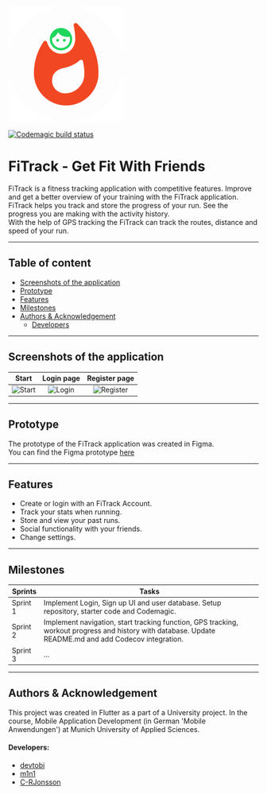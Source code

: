 ![FiTrack Logo](https://github.com/mobileappdevhm20/team-project-team_7/blob/develop/assets/images/png/fitrack-logocircle.png?raw=true "FiTrack Logo")

[![Codemagic build status](https://api.codemagic.io/apps/5ec7a927261f3410eb114173/5ec863ee261f3440df2f3a35/status_badge.svg)](https://codemagic.io/apps/5ec7a927261f3410eb114173/5ec863ee261f3440df2f3a35/latest_build)

# FiTrack - Get Fit With Friends
FiTrack is a fitness tracking application with competitive features. Improve and get a better overview of your training with the FiTrack application.
<br>FiTrack helps you track and store the progress of your run. See the progress you are making with the activity history.
<br>With the help of GPS tracking the FiTrack can track the routes, distance and speed of your run.

---

## Table of content
- [Screenshots of the application](#screenshots-of-the-application)
- [Prototype](#prototype)
- [Features](#features)
- [Milestones](#milestones)
- [Authors & Acknowledgement](#authors-&-Acknowledgement)
    - [Developers](#developers)

---

## Screenshots of the application
Start  |  Login page | Register page
:-------------------------:|:-------------------------:|:-------------------------:
![Start](https://github.com/mobileappdevhm20/team-project-team_7/blob/feature/readme/docs/FiTrack-Start.PNG?raw=true)  |  ![Login](https://github.com/mobileappdevhm20/team-project-team_7/blob/feature/readme/docs/FiTrack-LogIn-Screen.PNG?raw=true)  |  ![Register](https://github.com/mobileappdevhm20/team-project-team_7/blob/feature/readme/docs/FiTrack-Register.PNG?raw=true)

---

## Prototype
The prototype of the FiTrack application was created in Figma.
<br>
You can find the Figma prototype [here](https://www.figma.com/file/bOH8Rt1yujQjkMxyjsm1hj/FiTrack?node-id=0%3A1)
<br>

---

## Features
- Create or login with an FiTrack Account.
- Track your stats when running.
- Store and view your past runs.
- Social functionality with your friends.
- Change settings.

---

## Milestones
| Sprints | Tasks |
| ------ | ------------- |
| Sprint 1 | Implement Login, Sign up UI and user database. Setup repository, starter code and Codemagic. |
| Sprint 2 | Implement navigation, start tracking function, GPS tracking, workout progress and history with database. Update README.md and add Codecov integration.|
| Sprint 3 | ... |

---

## Authors & Acknowledgement
This project was created in Flutter as a part of a University project. In the course, Mobile Application Development (in German 'Mobile Anwendungen') at Munich University of Applied Sciences.
<br>
#### Developers:
- [devtobi](https://github.com/devtobi)
- [m1n1](https://github.com/m1n1)
- [C-RJonsson](https://github.com/C-RJonsson)

